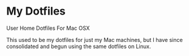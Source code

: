My Dotfiles
===============

User Home Dotfiles For Mac OSX

This used to be my dotfiles for just my Mac machines, but I have since
consolidated and begun using the same dotfiles on Linux.

